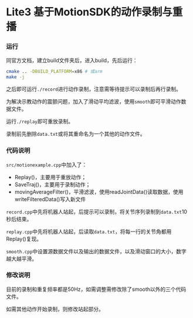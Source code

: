 # Lite3 基于MotionSDK的动作录制与重播
### 运行
同官方文档，建立build文件夹后，进入build，先后运行：
```bash
cmake .. -DBUILD_PLATFORM=x86 # 或arm
make -j
```
之后即可运行`./record`进行动作录制，注意需等待提示可以录制后再行录制。

为解决示教动作的震颤问题，加入了滑动平均滤波，使用`smooth`即可平滑动作数据文件。

运行`./replay`即可重放录制。

录制前先删除`data.txt`或将其重命名为一个其他的动作文件。
### 代码说明
`src/motionexample.cpp`中加入了：
- Replay()，主要用于重放动作；
- SaveTraj()，主要用于录制动作；
- movingAverageFilter()，平滑滤波，使用readJointData()读取数据，使用writeFilteredData()写入新文件

`record.cpp`中先将机器人站起，后提示可以录制，将关节序列录制到`data.txt`10秒后结束。

`replay.cpp`中先将机器人站起，后读取`data.txt`，将每一行的关节角都用Replay()复现。

`smooth.cpp`中设置源数据文件以及输出的数据文件，以及滑动窗口的大小，数字越大越平滑。
### 修改说明
目前的录制和重复频率都是50Hz，如需调整需修改除了smooth以外的三个代码文件。

如需其他动作开始录制，则修改站起部分。